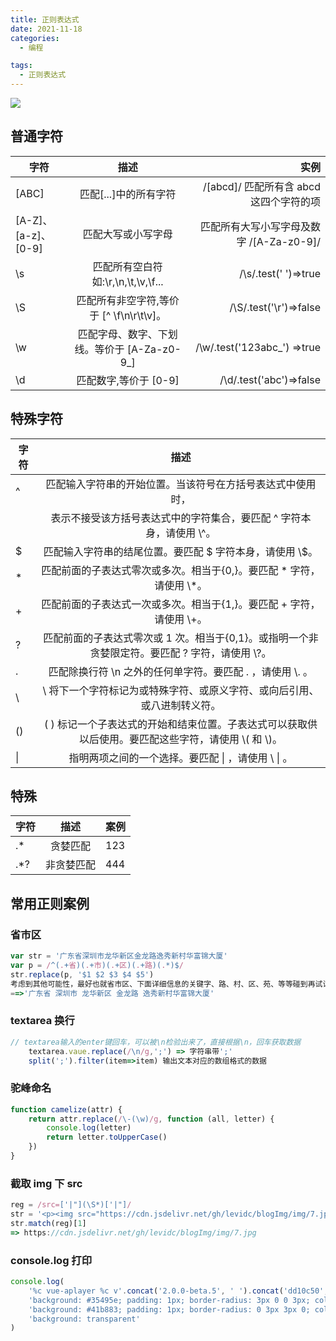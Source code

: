 ```yaml
---
title: 正则表达式
date: 2021-11-18
categories:
  - 编程

tags:
  - 正则表达式
---
```


![](https://cdn.jsdelivr.net/gh/levidc/blogImg/img/34.jpg)

<!-- more -->

## 普通字符

| 字符                |                    描述                     |                                     实例 |
| ------------------- | :-----------------------------------------: | ---------------------------------------: |
| [ABC]               |            匹配[...]中的所有字符            |  /[abcd]/ 匹配所有含 abcd 这四个字符的项 |
| [A-Z]、[a-z]、[0-9] |             匹配大写或小写字母              | 匹配所有大写小写字母及数字 /[A-Za-z0-9]/ |
| \s                  |     匹配所有空白符如:\r,\n,\t,\v,\f...      |                     /\s/.test(' ')=>true |
| \S                  |  匹配所有非空字符,等价于 [^ \f\n\r\t\v]。   |                   /\S/.test('\r')=>false |
| \w                  | 匹配字母、数字、下划线。等价于 [A-Za-z0-9_] |             /\w/.test('123abc\_') =>true |
| \d                  |            匹配数字,等价于 [0-9]            |                  /\d/.test('abc')=>false |

## 特殊字符

| 字符 |                                                 描述                                                  |
| ---- | :---------------------------------------------------------------------------------------------------: |
| ^    |                      匹配输入字符串的开始位置。当该符号在方括号表达式中使用时，                       |
|      |                 表示不接受该方括号表达式中的字符集合，要匹配 ^ 字符本身，请使用 \\^。                 |
| $    |                       匹配输入字符串的结尾位置。要匹配 $ 字符本身，请使用 \\$。                       |
| \*   |                匹配前面的子表达式零次或多次。相当于{0,}。要匹配 \* 字符，请使用 \\\*。                |
| +    |                 匹配前面的子表达式一次或多次。相当于{1,}。要匹配 + 字符，请使用 \\+。                 |
| ?    |    匹配前面的子表达式零次或 1 次。相当于{0,1}。或指明一个非贪婪限定符。要匹配 ? 字符，请使用 \\?。    |
| .    |                      匹配除换行符 \n 之外的任何单字符。要匹配 . ，请使用 \\. 。                       |
| \    |               \ 将下一个字符标记为或特殊字符、或原义字符、或向后引用、或八进制转义符。                |
| ()   | ( ) 标记一个子表达式的开始和结束位置。子表达式可以获取供以后使用。要匹配这些字符，请使用 \\( 和 \\)。 |
| \|   |                          指明两项之间的一个选择。要匹配 \| ，请使用 \\ \| 。                          |

## 特殊

| 字符 |    描述    | 案例 |
| ---- | :--------: | ---- |
| .\*  |  贪婪匹配  | 123  |
| .\*? | 非贪婪匹配 | 444  |

## 常用正则案例

### 省市区

```js
var str = '广东省深圳市龙华新区金龙路逸秀新村华富锦大厦'
var p = /^(.+省)(.+市)(.+区)(.+路)(.*)$/
str.replace(p, '$1 $2 $3 $4 $5')
考虑到其他可能性，最好也就省市区、下面详细信息的关键字、路、村、区、苑、等等碰到再试试
==>'广东省 深圳市 龙华新区 金龙路 逸秀新村华富锦大厦'
```

### textarea 换行

```js
// textarea输入的enter键回车，可以被\n检验出来了，直接根据\n，回车获取数据
    textarea.vaue.replace(/\n/g,';') => 字符串带';'
    split(';').filter(item=>item) 输出文本对应的数组格式的数据
```

### 驼峰命名

```js
function camelize(attr) {
	return attr.replace(/\-(\w)/g, function (all, letter) {
		console.log(letter)
		return letter.toUpperCase()
	})
}
```

### 截取 img 下 src

```js
reg = /src=['|"](\S*)['|"]/
str = '<p><img src="https://cdn.jsdelivr.net/gh/levidc/blogImg/img/7.jpg" alt=""></p>\n'
str.match(reg)[1]
=> https://cdn.jsdelivr.net/gh/levidc/blogImg/img/7.jpg
```

### console.log 打印

```js
console.log(
	'%c vue-aplayer %c v'.concat('2.0.0-beta.5', ' ').concat('dd10c50', ' %c'),
	'background: #35495e; padding: 1px; border-radius: 3px 0 0 3px; color: #fff',
	'background: #41b883; padding: 1px; border-radius: 0 3px 3px 0; color: #fff',
	'background: transparent'
)
```
